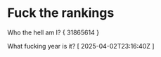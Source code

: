# Fuck the rankings

Who the hell am I?
{ 31865614 }

What fucking year is it?
[ 2025-04-02T23:16:40Z ]
